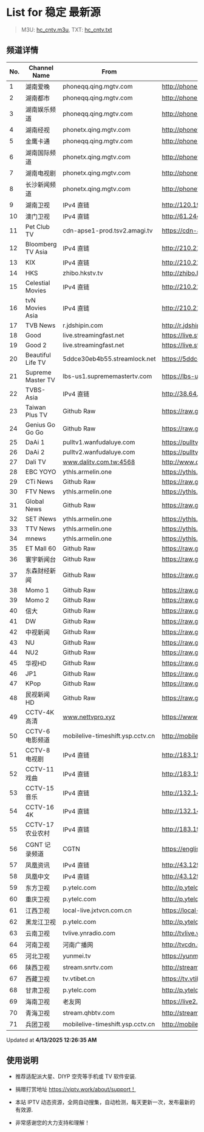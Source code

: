 # List for **稳定 最新源**

> M3U: [hc_cntv.m3u](./hc_cntv.m3u ), TXT: [hc_cntv.txt](./txt/hc_cntv.txt )

## 频道详情

| No. | Channel Name | From | Source |
| --- | ------------ | ---- | ------ |
| 1 | 湖南爱晚 | phoneqq.qing.mgtv.com | <http://phoneqq.qing.mgtv.com/nn_live/nn_x64/dWlwPTEwMy4zOS4yMjYuMTAwJnFpZD0mY2RuZXhfaWQ9cXFfcGhvbmVfbGl2ZSZzPTU5MTAxZjgzZWIyMzg4ZDg5MzliNGIxMzY0MDczYjQzJnVpZD0mdXVpZD01OTFkMmFhMWRhZGRhYzk2ZTJlMGUzMDliOGEzYjhhYS02NzI3ZTI2NCZ2PTImYXM9MCZlcz0xNzQ0NDczMzA3/HNGGMPP360.m3u8> |
| 2 | 湖南都市 | phoneqq.qing.mgtv.com | <http://phoneqq.qing.mgtv.com/nn_live/nn_x64/dWlwPTEwMy4zOS4yMjYuMTAwJnFpZD0mY2RuZXhfaWQ9cXFfcGhvbmVfbGl2ZSZzPTQ3ZmI1NmJhZjM2OWQzNzg2ZmFjMzMwMjgxZWUyNmEyJnVpZD0mdXVpZD03NDdiN2ZlMDVhYTQ5OTdjMmM2YmRhYzc2OWVkNjNmMS02NzI3ZTI2NCZ2PTImYXM9MCZlcz0xNzQ0NDkxMjk4/HNDSMPP360.m3u8> |
| 3 | 湖南娱乐频道 | phoneqq.qing.mgtv.com | <http://phoneqq.qing.mgtv.com/nn_live/nn_x64/dWlwPTEwMy4zOS4yMjYuMTAwJnFpZD0mY2RuZXhfaWQ9cXFfcGhvbmVfbGl2ZSZzPTg0NjNiNTNjODI5OGJhNTIwZWJjYTUzNzM1MzM0MGE1JnVpZD0mdXVpZD0xNDJkNWJkODEwMjFjNzliNTdlNGQ2Y2E1MTJlNzE3Mi02NzI3ZTI2NCZ2PTImYXM9MCZlcz0xNzQ0NDczNDc2/HNYLMPP360.m3u8> |
| 4 | 湖南经视 | phonetx.qing.mgtv.com | <http://phonetx.qing.mgtv.com/nn_live/nn_x64/dWlwPTEwMy4zOS4yMjYuMTAwJnFpZD0mY2RuZXhfaWQ9dHhfcGhvbmVfbGl2ZSZzPTE4NTFhOGMzOTljNWQwN2ZiNDU0ZDcyOGIyOTAwYWU1JnVpZD0mdXVpZD1hODkxNDY1YWE0NjIwODdhNzY4ZGNmZDJjYjY0NmFjZi02NzI3ZTI2NCZ2PTImYXM9MCZlcz0xNzQ0NDk4NzU3/HNJSMPP360.m3u8> |
| 5 | 金鹰卡通 | phoneqq.qing.mgtv.com | <http://phoneqq.qing.mgtv.com/nn_live/nn_x64/dWlwPTEwMy4zOS4yMjYuMTAwJnFpZD0mY2RuZXhfaWQ9cXFfcGhvbmVfbGl2ZSZzPWVlYTZkYWQ3OTVhMzBmMjFkOWUyZDdkMDQ1ZjkwZDU5JnVpZD0mdXVpZD04Zjc4MjI4MjUwNDVmMWRmNjc1NTc0MjEwNmM0MzBiNy02NzI3ZTI2NCZ2PTImYXM9MCZlcz0xNzQ0NDk3OTI2/JYKTMPP360.m3u8> |
| 6 | 湖南国际频道 | phonetx.qing.mgtv.com | <http://phonetx.qing.mgtv.com/nn_live/nn_x64/dWlwPTEwMy4zOS4yMjYuMTAwJnFpZD0mY2RuZXhfaWQ9dHhfcGhvbmVfbGl2ZSZzPTMyZTE1OWQyNGM5YmMzZWY3NzRkZjkxMDFlZDNmY2UzJnVpZD0mdXVpZD05ZjMwNzRlNGNkNWVjOTdkMWVlZjMwODc3NWZjNTdiZC02NzI3ZTI2NCZ2PTImYXM9MCZlcz0xNzQ0NDcxNTYw/HNGJMPP360.m3u8> |
| 7 | 湖南电视剧 | phonetx.qing.mgtv.com | <http://phonetx.qing.mgtv.com/nn_live/nn_x64/dWlwPTEwMy4zOS4yMjYuMTAwJnFpZD0mY2RuZXhfaWQ9dHhfcGhvbmVfbGl2ZSZzPWI5ZjNkMWNhMzlmOTc5NTliOGYzOWZhYTdiZWU1ZjE5JnVpZD0mdXVpZD1mNjMxZWEzMmYzMjIxOThkOGFkZmJiY2NjZTE4ODA5OC02NzI3ZTI2NCZ2PTImYXM9MCZlcz0xNzQ0NDcwOTM2/HNDSJMPP360.m3u8> |
| 8 | 长沙新闻频道 | phonetx.qing.mgtv.com | <http://phonetx.qing.mgtv.com/nn_live/nn_x64/dWlwPTEwMy4zOS4yMjYuMTAwJnFpZD0mY2RuZXhfaWQ9dHhfcGhvbmVfbGl2ZSZzPTg3MmExNzg1YmE0MTRlNDFjMDExNjE2MjdkY2YwYmY5JnVpZD0mdXVpZD1mNTcwYjhjNGJiMTQxYzkwZDhkYTBlZjA2OTI5MzM2ZC02NzI3ZTI2NCZ2PTImYXM9MCZlcz0xNzQ0NDc5ODg5/CSXWMPP360.m3u8> |
| 9 | 湖南卫视 | IPv4 直链 | <http://120.196.232.43:8088/rrs03.hw.gmcc.net/PLTV/651/224/3221226698/1.m3u8> |
| 10 | 澳门卫视 | IPv4 直链 | <http://61.244.22.4/ch1/ch1.live/playlist.m3u8> |
| 11 | Pet Club TV | cdn-apse1-prod.tsv2.amagi.tv | <https://cdn-apse1-prod.tsv2.amagi.tv/linear/amg01076-lightningintern-petclub-samsungnz/playlist.m3u8> |
| 12 | Bloomberg TV Asia | IPv4 直链 | <http://210.210.155.37/dr9445/h/h03/index.m3u8> |
| 13 | KIX | IPv4 直链 | <http://210.210.155.37/dr9445/h/h07/index.m3u8> |
| 14 | HKS | zhibo.hkstv.tv | <http://zhibo.hkstv.tv/livestream/mutfysrq/playlist.m3u8> |
| 15 | Celestial Movies | IPv4 直链 | <http://210.210.155.37/dr9445/h/h14/index.m3u8> |
| 16 | tvN Movies Asia | IPv4 直链 | <http://210.210.155.37/dr9445/h/h21/index.m3u8> |
| 17 | TVB News | r.jdshipin.com | <http://r.jdshipin.com/CkuBd> |
| 18 | Good | live.streamingfast.net | <https://live.streamingfast.net/osmflivech1.m3u8> |
| 19 | Good 2 | live.streamingfast.net | <https://live.streamingfast.net/osmflivech2.m3u8> |
| 20 | Beautiful Life TV | 5ddce30eb4b55.streamlock.net | <https://5ddce30eb4b55.streamlock.net/bltvhd/bltv1/playlist.m3u8> |
| 21 | Supreme Master TV | lbs-us1.suprememastertv.com | <https://lbs-us1.suprememastertv.com/720p.m3u8> |
| 22 | TVBS-Asia | IPv4 直链 | <http://38.64.72.148/hls/modn/list/4005/playlist.m3u8> |
| 23 | Taiwan Plus TV | Github Raw | <https://raw.githubusercontent.com/ChiSheng9/iptv/master/TV78.m3u8> |
| 24 | Genius Go Go Go | Github Raw | <https://raw.githubusercontent.com/ChiSheng9/iptv/master/TV26.m3u8> |
| 25 | DaAi 1 | pulltv1.wanfudaluye.com | <https://pulltv1.wanfudaluye.com/live/tv1.m3u8> |
| 26 | DaAi 2 | pulltv2.wanfudaluye.com | <https://pulltv2.wanfudaluye.com/live/tv2.m3u8> |
| 27 | Dali TV | www.dalitv.com.tw:4568 | <http://www.dalitv.com.tw:4568/live/dali/index.m3u8> |
| 28 | EBC YOYO | ythls.armelin.one | <https://ythls.armelin.one/channel/UCiWRSesvSYmY7YOyz0tv_zQ.m3u8> |
| 29 | CTi News | Github Raw | <https://raw.githubusercontent.com/ChiSheng9/iptv/master/TV28.m3u8> |
| 30 | FTV News | ythls.armelin.one | <https://ythls.armelin.one/channel/UC2VmWn8dAqkzlQqvy02E1PA.m3u8> |
| 31 | Global News | Github Raw | <https://raw.githubusercontent.com/ChiSheng9/iptv/master/TV02.m3u8> |
| 32 | SET iNews | ythls.armelin.one | <https://ythls.armelin.one/channel/UCoNYj9OFHZn3ACmmeRCPwbA.m3u8> |
| 33 | TTV News | ythls.armelin.one | <https://ythls.armelin.one/channel/UC8ROUUjHzEQm-ndb69CX8Ww.m3u8> |
| 34 | mnews | ythls.armelin.one | <https://ythls.armelin.one/channel/UC4LjkybVKXCDlneVXlKAbmw.m3u8> |
| 35 | ET Mall 60 | Github Raw | <https://raw.githubusercontent.com/ChiSheng9/iptv/master/TV18.m3u8> |
| 36 | 寰宇新闻台 | Github Raw | <https://raw.githubusercontent.com/ChiSheng9/iptv/master/TV02.m3u8> |
| 37 | 东森财经新闻 | Github Raw | <https://raw.githubusercontent.com/ChiSheng9/iptv/master/TV03.m3u8> |
| 38 | Momo 1 | Github Raw | <https://raw.githubusercontent.com/ChiSheng9/iptv/master/TV04.m3u8> |
| 39 | Momo 2 | Github Raw | <https://raw.githubusercontent.com/ChiSheng9/iptv/master/TV05.m3u8> |
| 40 | 信大 | Github Raw | <https://raw.githubusercontent.com/ChiSheng9/iptv/master/TV07.m3u8> |
| 41 | DW | Github Raw | <https://raw.githubusercontent.com/ChiSheng9/iptv/master/TV08.m3u8> |
| 42 | 中视新闻 | Github Raw | <https://raw.githubusercontent.com/ChiSheng9/iptv/master/TV09.m3u8> |
| 43 | NU | Github Raw | <https://raw.githubusercontent.com/ChiSheng9/iptv/master/TV10.m3u8> |
| 44 | NU2 | Github Raw | <https://raw.githubusercontent.com/ChiSheng9/iptv/master/TV14.m3u8> |
| 45 | 华视HD | Github Raw | <https://raw.githubusercontent.com/ChiSheng9/iptv/master/TV12.m3u8> |
| 46 | JP1 | Github Raw | <https://raw.githubusercontent.com/ChiSheng9/iptv/master/TV15.m3u8> |
| 47 | KPop | Github Raw | <https://raw.githubusercontent.com/ChiSheng9/iptv/master/TV16.m3u8> |
| 48 | 民视新闻HD | Github Raw | <https://raw.githubusercontent.com/ChiSheng9/iptv/master/TV17.m3u8> |
| 49 | CCTV-4K 高清 | www.nettvpro.xyz | <https://www.nettvpro.xyz/player/videojs.php?url=https://liveop.cctv.cn/hls/4KHD/playlist.m3u8> |
| 50 | CCTV-6 电影频道 | mobilelive-timeshift.ysp.cctv.cn | <http://mobilelive-timeshift.ysp.cctv.cn/timeshift/ysp/2013693901/timeshift.m3u8?delay=0> |
| 51 | CCTV-8 电视剧 | IPv4 直链 | <http://183.196.25.171:808/hls/77/index.m3u8> |
| 52 | CCTV-11 戏曲 | IPv4 直链 | <http://183.196.25.171:808/hls/11/index.m3u8> |
| 53 | CCTV-15 音乐 | IPv4 直链 | <http://132.145.83.157:5000/TVOD/1000000002000008163/ystenlive/index.m3u8> |
| 54 | CCTV-16 4K | IPv4 直链 | <http://132.145.83.157:5000/TVOD/1000000006000233001/ystenlive/index.m3u8> |
| 55 | CCTV-17 农业农村 | IPv4 直链 | <http://183.196.25.171:808/hls/93/index.m3u8> |
| 56 | CGNT 记录频道 | CGTN | <https://english-livebkali.cgtn.com/live/doccgtn_0.m3u8> |
| 57 | 凤凰资讯 | IPv4 直链 | <http://43.129.81.169/qctv.fengshows.cn/live/0701pin72.m3u8> |
| 58 | 凤凰中文 | IPv4 直链 | <http://43.129.81.169/qctv.fengshows.cn/live/0701pcc72.m3u8> |
| 59 | 东方卫视 | p.ytelc.com | <http://p.ytelc.com/m3u8.html?id=http://cc-ynbit-wszhibo.ifengli.com:2000/live/shdfws-hd/2500.m3u8?innersid=6998114529464369318> |
| 60 | 重庆卫视 | p.ytelc.com | <http://p.ytelc.com/videojs.php?id=https://sjlivecdn9.cbg.cn/202504122117/app_2/_definst_/ls_2.stream/chunklist.m3u8> |
| 61 | 江西卫视 | local-live.jxtvcn.com.cn | <https://local-live.jxtvcn.com.cn/live-jxtv/tv_jxtv1.m3u8?source=pc&t=174447039239169&token=81787d74b67b40fd463469d75f809e7b> |
| 62 | 黑龙江卫视 | p.ytelc.com | <http://p.ytelc.com/videojs.php?id=https://idclive.hljtv.com:4430/live/hljws_own.m3u8> |
| 63 | 云南卫视 | tvlive.ynradio.com | <http://tvlive.ynradio.com/live/yunnanweishi/chunks.m3u8> |
| 64 | 河南卫视 | 河南广播网 | <http://tvcdn.stream3.hndt.com/tv/65c4a6d5017e1000b2b6ea2500000000_transios/playlist.m3u8?wsSecret=fb31ff9a4523bf9abf16d8952723b902&wsTime=1744472317> |
| 65 | 河北卫视 | yunmei.tv | <https://yunmei.tv/wscn/hebei.m3u8> |
| 66 | 陕西卫视 | stream.snrtv.com | <http://stream.snrtv.com/sxbc-star-fmnBEZ.m3u8> |
| 67 | 西藏卫视 | tv.vtibet.cn | <https://tv.vtibet.cn/live/h701F9MpxzPDyE.m3u8?secret=25976545a3e47ec9bdd80d0266980f1f&time=67fa81a5> |
| 68 | 甘肃卫视 | p.ytelc.com | <http://p.ytelc.com/videojs.php?id=https://hls.gstv.com.cn/49048r/6e1sy2.m3u8> |
| 69 | 海南卫视 | 老友网 | <https://live2.hnntv.cn/srs/tv/lywsgq.m3u8?_upt=7d484da11744472443> |
| 70 | 青海卫视 | stream.qhbtv.com | <http://stream.qhbtv.com/qhws/sd/live.m3u8?_upt=b2d24fb31744465710> |
| 71 | 兵团卫视 | mobilelive-timeshift.ysp.cctv.cn | <http://mobilelive-timeshift.ysp.cctv.cn/timeshift/ysp/2022606701/timeshift.m3u8?delay=0> |

Updated at **4/13/2025 12:26:35 AM**

## 使用说明

- 推荐适配派大星、DIYP 空壳等手机或 TV 软件安装.

- 捐赠打赏地址 <https://viptv.work/about/support！>

- 本站 IPTV 动态资源，全网自动搜集，自动检测，每天更新一次，发布最新的有效源.

- 非常感谢您的大力支持和理解！
